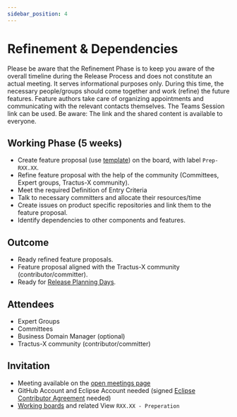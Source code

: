 ```yaml
---
sidebar_position: 4
---
```


# Refinement & Dependencies

Please be aware that the Refinement Phase is to keep you aware of the overall timeline during the Release Process and does not constitute an actual meeting. It serves informational purposes only. During this time, the necessary people/groups should come together and work (refine) the future features. Feature authors take care of organizing appointments and communicating with the relevant contacts themselves. The Teams Session link can be used. Be aware: The link and the shared content is available to everyone.

## Working Phase (5 weeks)

- Create feature proposal (use [template](https://github.com/eclipse-tractusx/sig-release/issues/new?assignees=&labels=&projects=&template=1_feature_template.md)) on the board, with label `Prep-RXX.XX`.
- Refine feature proposal with the help of the community (Committees, Expert groups, Tractus-X community).
- Meet the required Definition of Entry Criteria
- Talk to necessary committers and allocate their resources/time
- Create issues on product specific repositories and link them to the feature proposal.
- Identify dependencies to other components and features.

## Outcome

- Ready refined feature proposals.
- Feature proposal aligned with the Tractus-X community (contributor/committer).
- Ready for [Release Planning Days](release-planning-days.md).

## Attendees

- Expert Groups
- Committees
- Business Domain Manager (optional)
- Tractus-X community (contributor/committer)

## Invitation

- Meeting available on the [open meetings page](https://eclipse-tractusx.github.io/community/open-meetings/#one-time-meetings)
- GitHub Account and Eclipse Account needed (signed [Eclipse Contributor Agreement](https://eclipse-tractusx.github.io/docs/getting-started) needed)
- [Working boards](https://github.com/orgs/eclipse-tractusx/projects/26) and related View `RXX.XX - Preperation`
